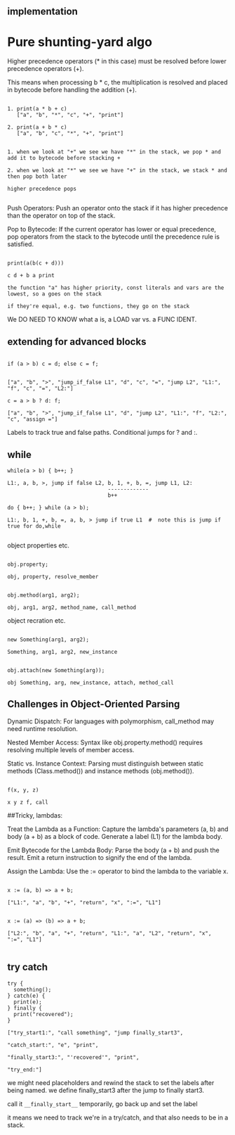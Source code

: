 ##
## implementation
##

# Pure shunting-yard algo

Higher precedence operators (* in this case) must be resolved before lower precedence operators (+).

This means when processing b * c, the multiplication is resolved and placed in bytecode before handling the addition (+).

```

1. print(a * b + c)
   ["a", "b", "*", "c", "+", "print"]

2. print(a + b * c)
   ["a", "b", "c", "*", "+", "print"]


1. when we look at "+" we see we have "*" in the stack, we pop * and add it to bytecode before stacking +

2. when we look at "*" we see we have "+" in the stack, we stack * and then pop both later

higher precedence pops


```


Push Operators: Push an operator onto the stack if it has higher precedence than the operator on top of the stack.

Pop to Bytecode: If the current operator has lower or equal precedence, pop operators from the stack to the bytecode until the precedence rule is satisfied.

```

print(a(b(c + d)))

c d + b a print

the function "a" has higher priority, const literals and vars are the lowest, so a goes on the stack

if they're equal, e.g. two functions, they go on the stack

```

We DO NEED TO KNOW what a is, a LOAD var vs. a FUNC IDENT.


## extending for advanced blocks

```

if (a > b) c = d; else c = f;


["a", "b", ">", "jump_if_false L1", "d", "c", "=", "jump L2", "L1:", "f", "c", "=", "L2:"]

c = a > b ? d: f;

["a", "b", ">", "jump_if_false L1", "d", "jump L2", "L1:", "f", "L2:", "c", "assign ="]

```

Labels to track true and false paths.
Conditional jumps for ? and :.


## while

```
while(a > b) { b++; }

L1:, a, b, >, jump if false L2, b, 1, +, b, =, jump L1, L2:
                                -------------
                                b++
                                
do { b++; } while (a > b);

L1:, b, 1, +, b, =, a, b, > jump if true L1  #  note this is jump if true for do,while


```


object properties etc.

```

obj.property;

obj, property, resolve_member


obj.method(arg1, arg2);

obj, arg1, arg2, method_name, call_method

```

object recration etc.


```

new Something(arg1, arg2);

Something, arg1, arg2, new_instance

```


```

obj.attach(new Something(arg));

obj Something, arg, new_instance, attach, method_call

```


## Challenges in Object-Oriented Parsing

Dynamic Dispatch:
    For languages with polymorphism, call_method may need runtime resolution.

Nested Member Access:
    Syntax like obj.property.method() requires resolving multiple levels of member access.

Static vs. Instance Context:
    Parsing must distinguish between static methods (Class.method()) and instance methods (obj.method()).


```

f(x, y, z)

x y z f, call

```


##Tricky, lambdas:

Treat the Lambda as a Function:
    Capture the lambda's parameters (a, b) and body (a + b) as a block of code.
    Generate a label (L1) for the lambda body.

Emit Bytecode for the Lambda Body:
    Parse the body (a + b) and push the result.
    Emit a return instruction to signify the end of the lambda.

Assign the Lambda:
    Use the := operator to bind the lambda to the variable x.


```

x := (a, b) => a + b;

["L1:", "a", "b", "+", "return", "x", ":=", "L1"]


x := (a) => (b) => a + b;

["L2:", "b", "a", "+", "return", "L1:", "a", "L2", "return", "x", ":=", "L1"]


```


## try catch


```
try {
  something();
} catch(e) {
  print(e);
} finally {
  print("recovered");
}

```


```
["try_start1:", "call something", "jump finally_start3", 
                                                        "catch_start:", "e", "print", 
                                                                                    "finally_start3:", "'recovered'", "print", 
                                                                                                                                "try_end:"]
```

we might need placeholders and rewind the stack to set the labels after being named. we define finally_start3 after the jump to finally start3.

call it `__finally_start__` temporarily, go back up and set the label

it means we need to track we're in a try/catch, and that also needs to be in a stack.



